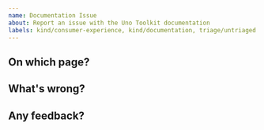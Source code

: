 ```yaml
---
name: Documentation Issue
about: Report an issue with the Uno Toolkit documentation
labels: kind/consumer-experience, kind/documentation, triage/untriaged
---
```


<!-- Please only use this template for reporting issues with the documentation where the fix isn't clear. We greatly appreciate it when people send in pull-requests with fixes. If there's any friction, apart from knowledge, that's preventing you from doing so please let us know below. -->

## On which page?

## What's wrong?

## Any feedback?




